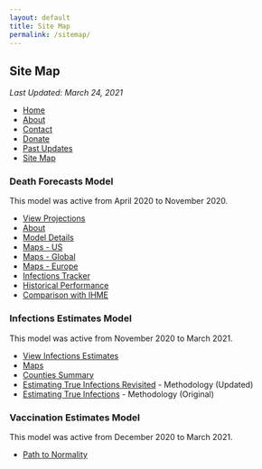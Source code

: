 ```yaml
---
layout: default
title: Site Map
permalink: /sitemap/
---
```


## Site Map

*Last Updated: March 24, 2021*

* [Home](/)
* [About](/about)
* [Contact](/contact)
* [Donate](/donate)
* [Past Updates](/past-updates)
* [Site Map](/sitemap)

### Death Forecasts Model

This model was active from April 2020 to November 2020.

* [View Projections](/#view-projections)
* [About](/about/#table-of-contents-death-forecasting-model)
* [Model Details](/model-details)
* [Maps - US](/maps)
* [Maps - Global](/maps-global)
* [Maps - Europe](/maps-europe)
* [Infections Tracker](/infections-tracker)
* [Historical Performance](/historical-performance)
* [Comparison with IHME](/model-comparison-ihme.md)

### Infections Estimates Model

This model was active from November 2020 to March 2021.

* [View Infections Estimates](/#view-us-infections-estimates)
* [Maps](/maps-infections)
* [Counties Summary](/infections/summary-counties)
* [Estimating True Infections Revisited](/estimating-true-infections-revisited) - Methodology (Updated)
* [Estimating True Infections](/estimating-true-infections) - Methodology (Original)

### Vaccination Estimates Model

This model was active from December 2020 to March 2021.

* [Path to Normality](/path-to-herd-immunity)
